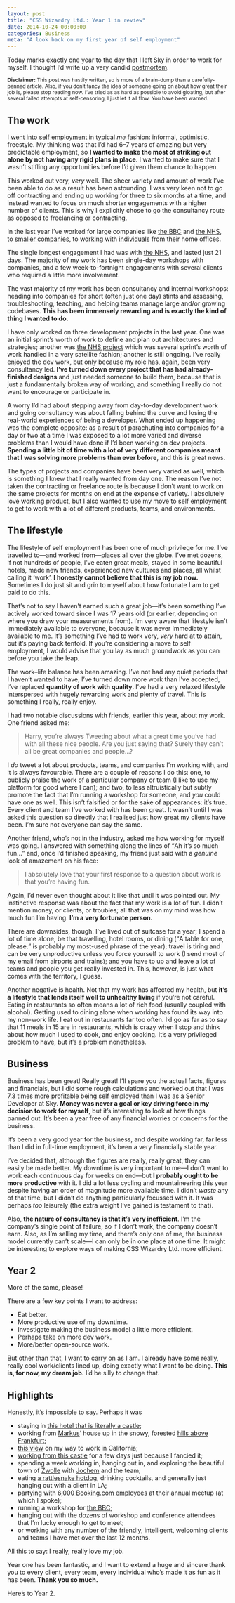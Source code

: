 ```yaml
---
layout: post
title: "CSS Wizardry Ltd.: Year 1 in review"
date: 2014-10-24 00:00:00
categories: Business
meta: "A look back on my first year of self employment"
---
```


Today marks exactly one year to the day that I left [Sky](/case-studies/bskyb/)
in order to work for myself. I thought I’d write up a very candid
[postmortem](http://en.wikipedia.org/wiki/Postmortem_documentation).

<small>**Disclaimer:** This post was hastily written, so is more of a
brain-dump than a carefully-penned article. Also, if you don’t fancy the idea of
someone going on about how great their job is, please stop reading now. I’ve
tried as as hard as possible to avoid gloating, but after several failed
attempts at self-censoring, I just let it all flow. You have been warned.</small>

## The work

I [went into self employment](/2013/10/lets-work-together/)
in typical _me_ fashion: informal, optimistic, freestyle. My thinking was that
I’d had 6–7 years of amazing but very predictable employment, so **I wanted to
make the most of striking out alone by not having any rigid plans in place**. I
wanted to make sure that I wasn’t stifling any opportunities before I’d given
them chance to happen.

This worked out very, _very_ well. The sheer variety and amount of work I’ve
been able to do as a result has been astounding. I was very keen not to go off
contracting and ending up working for three to six months at a time, and instead
wanted to focus on much shorter engagements with a higher number of clients.
This is why I explicitly chose to go the consultancy route as opposed to
freelancing or contracting.

In the last year I’ve worked for large companies like [the
BBC](/case-studies/bbc-workshop/) and [the
NHS](/case-studies/nhs-nhsx-elearning-platform/), to [smaller
companies](/case-studies/madgex-consultancy-workshop/), to working with
[individuals](/services/#quote:markus-klug) from their home
offices.

The single longest engagement I had was with [the
NHS](/case-studies/nhs-nhsx-elearning-platform/), and
lasted just 21 days. The majority of my work has been single-day workshops with
companies, and a few week-to-fortnight engagements with several clients who
required a little more involvement.

The vast majority of my work has been consultancy and internal workshops:
heading into companies for short (often just one day) stints and assessing,
troubleshooting, teaching, and helping teams manage large and/or growing
codebases. **This has been immensely rewarding and is exactly the kind of thing
I wanted to do.**

I have only worked on three development projects in the last year. One was an
initial sprint’s worth of work to define and plan out architectures and
strategies; another was [the
NHS project](/case-studies/nhs-nhsx-elearning-platform/)
which was several sprint’s worth of work handled in a very satellite fashion;
another is still ongoing. I’ve really enjoyed the dev work, but only because my
role has, again, been very consultancy led. **I’ve turned down every project
that has had already-finished designs** and just needed someone to build them,
because that is just a fundamentally broken way of working, and something I
really do not want to encourage or participate in.

A worry I’d had about stepping away from day-to-day development work and going
consultancy was about falling behind the curve and losing the real-world
experiences of being a developer. What ended up happening was the complete
opposite: as a result of parachuting into companies for a day or two at a time I
was exposed to a lot more varied and diverse problems than I would have done if
I’d been working on dev projects. **Spending a little bit of time with a lot of
very different companies meant that I was solving more problems than ever
before**, and this is great news.

The types of projects and companies have been very varied as well, which is
something I knew that I really wanted from day one. The reason I’ve not taken
the contracting or freelance route is because I don’t want to work on the same
projects for months on end at the expense of variety. I absolutely love working
product, but I also wanted to use my move to self employment to get to work with
a lot of different products, teams, and environments.

## The lifestyle

The lifestyle of self employment has been one of much privilege for me. I’ve
travelled to—and worked from—places all over the globe. I’ve met dozens, if not
hundreds of people, I’ve eaten great meals, stayed in some beautiful hotels,
made new friends, experienced new cultures and places, all whilst calling it
‘work’. **I honestly cannot believe that this is my job now.** Sometimes I do
just sit and grin to myself about how fortunate I am to get paid to do this.

That’s not to say I haven’t earned such a great job—it’s been something I’ve
actively worked toward since I was 17 years old (or earlier, depending on where
you draw your measurements from). I’m very aware that lifestyle isn’t
immediately available to everyone, because it was never immediately available to
me. It’s something I’ve had to work very, _very_ hard at to attain, but it’s
paying back tenfold. If you’re considering a move to self employment, I would
advise that you lay as much groundwork as you can before you take the leap.

The work–life balance has been amazing. I’ve not had any quiet periods that I
haven’t wanted to have; I’ve turned down more work than I’ve accepted, I’ve
replaced **quantity of work with quality**. I’ve had a very relaxed lifestyle
interspersed with hugely rewarding work and plenty of travel. This is something
I really, really enjoy.

I had two notable discussions with friends, earlier this year, about my work.
One friend asked me:

> Harry, you’re always Tweeting about what a great time you’ve had with all
> these nice people. Are you just saying that? Surely they can’t all be great
> companies and people…?

I _do_ tweet a lot about products, teams, and companies I’m working with, and it
is always favourable. There are a couple of reasons I do this: one, to publicly
praise the work of a particular company or team (I like to use my platform for
good where I can); and two, to less altruistically but subtly promote the fact
that I’m running a workshop for someone, and _you_ could have one as well. This
isn’t falsified or for the sake of appearances: it’s true. Every client and team
I’ve worked with has been great. It wasn’t until I was asked this question so
directly that I realised just how great my clients have been. I’m sure not
everyone can say the same.

Another friend, who’s not in the industry, asked me how working for myself was
going. I answered with something along the lines of <q>Ah it’s so much fun…</q>
and, once I’d finished speaking, my friend just said with a _genuine_ look of
amazement on his face:

> I absolutely love that your first response to a question about work is that
> you’re having fun.

Again, I’d never even thought about it like that until it was pointed out. My
instinctive response was about the fact that my work is a lot of fun. I didn’t
mention money, or clients, or troubles; all that was on my mind was how much fun
I’m having. **I’m a very fortunate person.**

There are downsides, though: I’ve lived out of suitcase for a year; I spend a
lot of time alone, be that travelling, hotel rooms, or dining (<q>A table for
one, please.</q> is probably my most-used phrase of the year); travel is tiring
and can be very unproductive unless you force yourself to work (I send most of
my email from airports and trains); and you have to up and leave a lot of teams
and people you get really invested in. This, however, is just what comes with
the territory, I guess.

Another negative is health. Not that my work has affected my health, but **it’s
a lifestyle that lends itself well to unhealthy living** if you’re not careful.
Eating in restaurants so often means a lot of rich food (usually coupled with
alcohol). Getting used to dining alone when working has found its way into my
non-work life. I eat out in restaurants far too often. I’d go as far as to say
that 11 meals in 15 are in restaurants, which is crazy when I stop and think
about how much I used to cook, and enjoy cooking. It’s a very privileged problem
to have, but it’s a problem nonetheless.

## Business 

Business has been great! Really great! I’ll spare you the actual facts, figures
and financials, but I did some rough calculations and worked out that I was
7.3 times more profitable being self employed than I was as a Senior Developer
at Sky. **Money was never a goal or key driving force in my decision to work for
myself**, but it’s interesting to look at how things panned out. It’s been a
year free of any financial worries or concerns for the business.

It’s been a very good year for the business, and despite working far, far less
than I did in full-time employment, it’s been a very financially stable year.

I’ve decided that, although the figures are really, really great, they can
easily be made better. My downtime is very important to me—I don’t want to work
each continuous day for weeks on end—but **I probably ought to be more
productive** with it. I did a lot less cycling and mountaineering this year
despite having an order of magnitude more available time. I didn’t _waste_ any
of that time, but I didn’t do anything particularly focussed with it. It was
perhaps _too_ leisurely (the extra weight I’ve gained is testament to that).

Also, **the nature of consultancy is that it’s very inefficient**. I’m the
company’s single point of failure, so if I don’t work, the company doesn’t earn.
Also, as I’m selling my time, and there’s only one of me, the business model
currently can’t scale—I can only be in one place at one time. It might be
interesting to explore ways of making CSS Wizardry Ltd. more efficient.

## Year 2

More of the same, please!

There are a few key points I want to address:

* Eat better.
* More productive use of my downtime.
* Investigate making the business model a little more efficient.
* Perhaps take on more dev work.
* More/better open-source work.

But other than that, I want to carry on as I am. I already have some really,
really cool work/clients lined up, doing exactly what I want to be doing. **This
is, for now, my dream job.** I’d be silly to change that.

## Highlights

Honestly, it’s impossible to say. Perhaps it was

* staying in [this hotel that is literally a castle](http://www.schlosshotel-kronberg.de/);
* working from [Markus](/services/#quote:markus-klug)’ house
  up in the snowy, forested [hills above
  Frankfurt](https://www.google.com/search?q=Kronberg,+Frankfurt&safe=off&espv=2&biw=1418&bih=747&source=lnms&tbm=isch&sa=X&ei=HrdLVKDNCtKd7gbIxoCgDQ&ved=0CAgQ_AUoAw);
* [this view](http://instagram.com/p/jt-SAPIjIV/) on my way to work in
  California;
* [working from this castle](http://instagram.com/p/k96MNcIjN0/) for a few days
  just because I fancied it;
* spending a week working in, hanging out in, and exploring the beautiful town
  of [Zwolle](https://www.google.com/search?q=zwolle&safe=off&espv=2&biw=1418&bih=747&tbm=isch&tbo=u&source=univ&sa=X&ei=4qxLVLa8J-WM7Aa7m4GQDQ&ved=0CDgQsAQ#safe=off&tbm=isch&q=Zwolle)
  with [Jochem](https://twitter.com/jochemrebergen) and the team;
* eating [a rattlesnake hotdog](http://www.wurstkuche.com/), drinking cocktails,
  and generally just hanging out with a client in LA;
* partying with [6,000 Booking.com employees](http://iconosquare.com/tag/bookingbam)
  at their annual meetup (at which I spoke);
* running a workshop for [the BBC](http://instagram.com/p/mDoKI2IjC-/);
* hanging out with the dozens of workshop and conference attendees that I’m
  lucky enough to get to meet;
* or working with any number of the friendly, intelligent, welcoming clients and
  teams I have met over the last 12 months.

All this to say: I really, really love my job.

Year one has been fantastic, and I want to extend a huge and sincere thank you
to every client, every team, every individual who’s made it as fun as it has
been. **Thank you so much.**

Here’s to Year 2.
